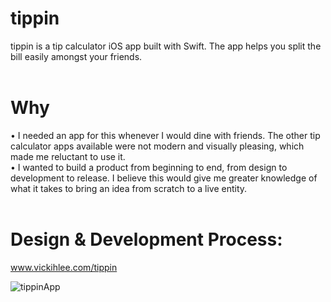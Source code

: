 # tippin

tippin is a tip calculator iOS app built with Swift. The app helps you split the bill easily amongst your friends.
<br><br>

# Why

•  I needed an app for this whenever I would dine with friends. The other tip calculator apps available were not modern and visually pleasing, which made me reluctant to use it.<br>
•  I wanted to build a product from beginning to end, from design to development to release. I believe this would give me greater knowledge of what it takes to bring an idea from scratch to a live entity.
<br><br>

# Design & Development Process:
www.vickihlee.com/tippin


![tippinApp](https://user-images.githubusercontent.com/18335159/62011194-deb9ba00-b129-11e9-9da2-766f5cd80dc7.png)
